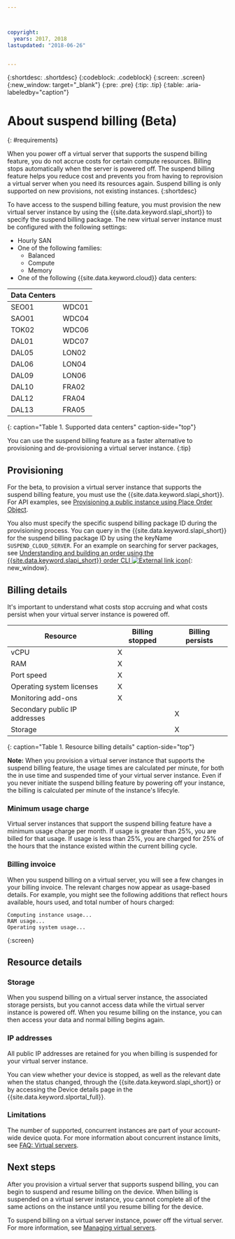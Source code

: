 ```yaml
---



copyright:
  years: 2017, 2018
lastupdated: "2018-06-26"


---
```


{:shortdesc: .shortdesc}
{:codeblock: .codeblock}
{:screen: .screen}
{:new_window: target="_blank"}
{:pre: .pre}
{:tip: .tip}
{:table: .aria-labeledby="caption"}

# About suspend billing (Beta)
{: #requirements}

When you power off a virtual server that supports the suspend billing feature, you do not accrue costs for certain compute resources. Billing stops automatically when the server is powered off. The suspend billing feature helps you reduce cost and prevents you from having to reprovision a virtual server when you need its resources again. Suspend billing is only supported on new provisions, not existing instances.
{:shortdesc}

To have access to the suspend billing feature, you must provision the new virtual server instance by using the {{site.data.keyword.slapi_short}} to specify the suspend billing package. The new virtual server instance must be configured with the following settings:

* Hourly SAN
* One of the following families:
  * Balanced
  * Compute
  * Memory
* One of the following {{site.data.keyword.cloud}} data centers:

| Data Centers |         |
| ------------ | ------- | 
|SEO01         |  WDC01  |
|SAO01         |  WDC04  |
|TOK02         |  WDC06  |
|DAL01         |  WDC07  |
|DAL05         |  LON02  |
|DAL06         |  LON04  |
|DAL09         |  LON06  |
|DAL10         |  FRA02  |
|DAL12         |  FRA04  |
|DAL13         |  FRA05  |
{: caption="Table 1. Supported data centers" caption-side="top"}

You can use the suspend billing feature as a faster alternative to provisioning and de-provisioning a virtual server instance.
{:tip}

## Provisioning

For the beta, to provision a virtual server instance that supports the suspend billing feature, you must use the {{site.data.keyword.slapi_short}}. For API examples, see [Provisioning a public instance using Place Order Object](../vsi/vsi_provision_api.html#provisioning-a-public-instance-using-place-order-object). 

You also must specify the specific suspend billing package ID during the provisioning process. You can query in the {{site.data.keyword.slapi_short}} for the suspend billing package ID by using the keyName `SUSPEND_CLOUD_SERVER`. For an example on searching for server packages, see [Understanding and building an order using the {{site.data.keyword.slapi_short}} order CLI ![External link icon](../icons/launch-glyph.svg "External link icon")](https://softlayer.github.io/article/understanding-ordering/){: new_window}.

## Billing details

It's important to understand what costs stop accruing and what costs persist when your virtual server instance is powered off.

| Resource                      | Billing stopped   | Billing persists |
| ----------------------------- | ----------------- | ---------------- |
| vCPU                          |          X        |                  |
| RAM                           |          X        |                  |
| Port speed                    |          X        |                  |
| Operating system licenses     |          X        |                  |
| Monitoring add-ons            |          X        |                  |
| Secondary public IP addresses |                   |         X        |
| Storage                       |                   |         X        |
{: caption="Table 1. Resource billing details" caption-side="top"}   

**Note:** When you provision a virtual server instance that supports the suspend billing feature, the usage times are calculated per minute, for both the in use time and suspended time of your virtual server instance. Even if you never initiate the suspend billing feature by powering off your instance, the billing is calculated per minute of the instance's lifecyle. 

### Minimum usage charge
Virtual server instances that support the suspend billing feature have a minimum usage charge per month. If usage is greater than 25%, you are billed for that usage. If usage is less than 25%, you are charged for 25% of the hours that the instance existed within the current billing cycle. 

### Billing invoice
When you suspend billing on a virtual server, you will see a few changes in your billing invoice. The relevant charges now appear as usage-based details. For example, you might see the following additions that reflect hours available, hours used, and total number of hours charged:

```
Computing instance usage...
RAM usage...
Operating system usage...
```
{:screen}

## Resource details

### Storage

When you suspend billing on a virtual server instance, the associated storage persists, but you cannot access data while the virtual server instance is powered off. When you resume billing on the instance, you can then access your data and normal billing begins again.

### IP addresses

All public IP addresses are retained for you when billing is suspended for your virtual server instance.

You can view whether your device is stopped, as well as the relevant date when the status changed, through the {{site.data.keyword.slapi_short}} or by accessing the Device details page in the {{site.data.keyword.slportal_full}}.

### Limitations

The number of supported, concurrent instances are part of your account-wide device quota. For more information about concurrent instance limits, see [FAQ: Virtual servers](vsi_faqs_vs.html#concurrent).

## Next steps
After you provision a virtual server that supports suspend billing, you can begin to suspend and resume billing on the device.
When billing is suspended on a virtual server instance, you cannot complete all of the same actions on the instance until you resume billing for the device.

To suspend billing on a virtual server instance, power off the virtual server. For more information, see [Managing virtual servers](vsi_managing.html).
